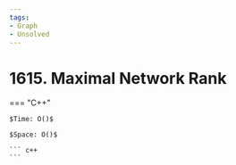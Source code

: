 ```yaml
---
tags:
- Graph
- Unsolved
---
```



# 1615. Maximal Network Rank

=== "C++"

    $Time: O()$

    $Space: O()$

    ``` c++
    ```